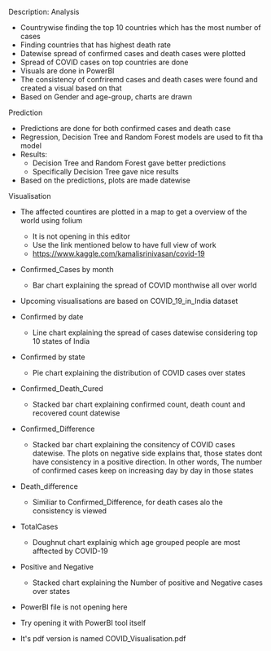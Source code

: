 Description:
Analysis
- Countrywise finding the top 10 countries which has the most number of cases
- Finding countries that has highest death rate
- Datewise spread of confirmed cases and death cases were plotted
- Spread of COVID cases on top countries are done
- Visuals are done in PowerBI
- The consistency of confriremd cases and death cases were found and created a visual based on that
- Based on Gender and age-group, charts are drawn

Prediction
- Predictions are done for both confirmed cases and death case
- Regression, Decision Tree and Random Forest models are used to fit tha model
- Results:
  - Decision Tree and Random Forest gave better predictions
  - Specifically Decision Tree gave nice results
- Based on the predictions, plots are made datewise

Visualisation
- The affected countires are plotted in a map to get a overview of the world using folium
	- It is not opening in this editor
	- Use the link mentioned below to have full view of work 
	- https://www.kaggle.com/kamalisrinivasan/covid-19 
- Confirmed_Cases by month
	- Bar chart explaining the spread of COVID monthwise all over world
- Upcoming visualisations are based on COVID_19_in_India dataset
- Confirmed by date
	- Line chart explaining the spread of cases datewise considering top 10 states of India
- Confirmed by state
	- Pie chart explaining the distribution of COVID cases over states
- Confirmed_Death_Cured
	- Stacked bar chart explaining confirmed count, death count and recovered count datewise
- Confirmed_Difference 
	- Stacked bar chart explaining the consitency of COVID cases datewise. The plots on negative side explains that, those states dont have consistency in a positive direction. In other words, The number of confirmed cases keep on increasing day by day in those states
- Death_difference
	- Similiar to Confirmed_Difference, for death cases alo the consistency is viewed
- TotalCases
	- Doughnut chart explainig which age grouped people are most afftected by COVID-19
- Positive and Negative
	- Stacked chart explaining the Number of positive and Negative cases over states 
	
- PowerBI file is not opening here
- Try opening it with PowerBI tool itself
- It's pdf version is named COVID_Visualisation.pdf
